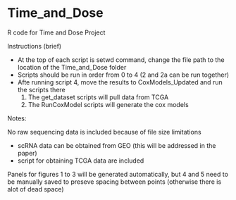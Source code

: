 # Time_and_Dose
R code for Time and Dose Project

Instructions (brief)
  - At the top of each script is setwd command, change the file path to the location of the Time_and_Dose folder
  - Scripts should be run in order from 0 to 4 (2 and 2a can be run together)
  - Afte running script 4, move the results to CoxModels_Updated and run the scripts there
    1. The get_dataset scripts will pull data from TCGA
    2. The RunCoxModel scripts will generate the cox models

Notes:

No raw sequencing data is included because of file size limitations
  - scRNA data can be obtained from GEO (this will be addressed in the paper)
  - script for obtaining TCGA data are included
  
Panels for figures 1 to 3 will be generated automatically, but 4 and 5 need to be manually
saved to preseve spacing between points (otherwise there is alot of dead space)
